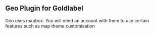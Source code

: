 ## Geo Plugin for Goldlabel

Geo uses mapbox. You will need an account with them to use certain features such as map theme customisation